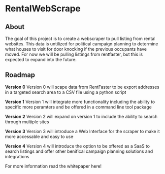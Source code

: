 # RentalWebScrape

## About
The goal of this project is to create a webscraper to pull listing from rental websites. This data is untilized for political campaign planning to
determine what houses to visit for door knocking if the previous occupants have moved. For now we will be pulling listings from rentfaster, but this is
expected to expand into the future.

## Roadmap

**Version 0**
Version 0 will scape data from RentFaster to be export addresses in a targeted search area to a CSV file using a python script

**Version 1**
Version 1 will integrate more functionality including the ability to specific more peramters and be offered in a command line tool package

**Version 2**
Version 2 will expand on version 1 to include the ability to search through multiple sites

**Version 3**
Version 3 will introduce a Web Interface for the scraper to make it more accessable and easy to use

**Version 4**
Version 4 will introduce the option to be offered as a SaaS to search listings and offer other benifical campaign planning solutions and integrations

For more information read the whitepaper here!
